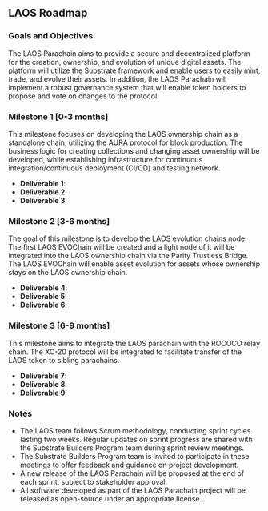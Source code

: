## LAOS Roadmap

### Goals and Objectives

The LAOS Parachain aims to provide a secure and decentralized platform for the creation, ownership, and evolution of unique digital assets. The platform will utilize the Substrate framework and enable users to easily mint, trade, and evolve their assets. In addition, the LAOS Parachain will implement a robust governance system that will enable token holders to propose and vote on changes to the protocol.

### Milestone 1 [0-3 months]
This milestone focuses on developing the LAOS ownership chain as a standalone chain, utilizing the AURA protocol for block production. The business logic for creating collections and changing asset ownership will be developed, while establishing infrastructure for continuous integration/continuous deployment (CI/CD) and testing network.

* **Deliverable 1**:
* **Deliverable 2**:
* **Deliverable 3**:


### Milestone 2 [3-6 months]
The goal of this milestone is to develop the LAOS evolution chains node. The first LAOS EVOChain will be created and a light node of it will be integrated into the LAOS ownership chain via the Parity Trustless Bridge. The LAOS EVOChain will enable asset evolution for assets whose ownership stays on the LAOS ownership chain.

* **Deliverable 4**:
* **Deliverable 5**:
* **Deliverable 6**:

### Milestone 3 [6-9 months]
This milestone aims to integrate the LAOS parachain with the ROCOCO relay chain. The XC-20 protocol will be integrated to facilitate transfer of the LAOS token to sibling parachains.

* **Deliverable 7**:
* **Deliverable 8**:
* **Deliverable 9**:

### Notes

- The LAOS team follows Scrum methodology, conducting sprint cycles lasting two weeks. Regular updates on sprint progress are shared with the Substrate Builders Program team during sprint review meetings.
- The Substrate Builders Program team is invited to participate in these meetings to offer feedback and guidance on project development.
- A new release of the LAOS Parachain will be proposed at the end of each sprint, subject to stakeholder approval. 
- All software developed as part of the LAOS Parachain project will be released as open-source under an appropriate license.